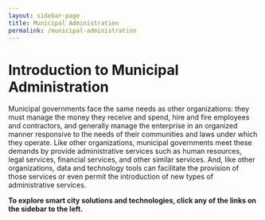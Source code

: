 ```yaml
---
layout: sidebar-page
title: Municipal Administration
permalink: /municipal-administration
---
```


# Introduction to Municipal Administration

Municipal governments face the same needs as other organizations: they must manage the money they receive and spend, hire and fire employees and contractors, and generally manage the enterprise in an organized manner responsive to the needs of their communities and laws under which they operate. Like other organizations, municipal governments meet these demands by provide administrative services such as human resources, legal services, financial services, and other similar services. And, like other organizations, data and technology tools can facilitate the provision of those services or even permit the introduction of new types of administrative services.

**To explore smart city solutions and technologies, click any of the links on the sidebar to the left.**

